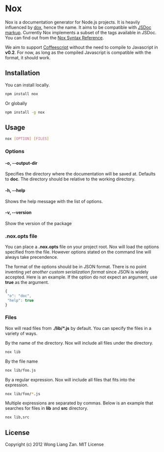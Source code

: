 # Nox

Nox is a documentation generator for Node.js projects. It is heavily influenced by [dox](https://github.com/visionmedia/dox), hence the name. It aims to be compatible with [JSDoc markup](http://code.google.com/p/jsdoc-toolkit/wiki/TagReference). Currently Nox implements a subset of the tags available in JSDoc. You can find out from the [Nox Syntax Reference](https://github.com/shiawuen/nox/blob/master/Nox-Syntax-Reference.md).

We aim to support [Coffeescript](http://coffeescript.org) without the need to compile to Javascript in __v0.2__. For now, as long as the compiled Javascript is compatible with the format, it should work.

## Installation

You can install locally.

``` sh
npm install nox
```

Or globally

``` sh
npm install -g nox
```

## Usage

``` sh
nox [OPTION] [FILES]
```

### Options

#### -o, --output-dir

Specifies the directory where the documentation will be saved at. Defaults to __doc__. The directory should be relative to the working directory.

#### -h, --help

Shows the help message with the list of options.

#### -v, --version

Show the version of the package

### .nox.opts file

You can place a __.nox.opts__ file on your project root. Nox will load the options specified from the file. However options stated on the command line will always take precendence.

The format of the options should be in JSON format. There is no point inventing _yet another custom serialization format_ since JSON is widely accepted. Here is an example. If the option do not expect an argument, use __true__ as the argument.

``` javascript
{
 "o": "doc",
 "help": true
}
```

### Files

Nox will read files from __./lib/*.js__ by default. You can specify the files in a variety of ways.

By the name of the directory. Nox will include all files under the directory.

``` sh
nox lib
```

By the file name

``` sh
nox lib/foo.js
```

By a regular expression. Nox will include all files that fits into the expression.

``` sh
nox lib/foo/*.js
```

Multiple expressions are separated by commas. Below is an example that searches for files in __lib__ and __src__ directory.

``` sh
nox lib,src
```

## License

Copyright (c) 2012 Wong Liang Zan. MIT License

